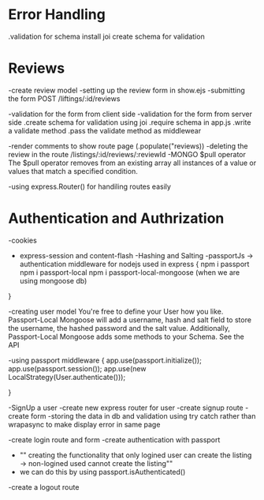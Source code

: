 
# Error Handling
.validation for schema
install joi
create schema for validation 

# Reviews
-create review model 
-setting up the review form in show.ejs
-submitting the form
POST /liftings/:id/reviews

-validation for the form from client side
-validation for the form from server side
    .create schema for validation using joi
    .require schema in app.js 
    .write a validate method 
    .pass the validate method as middlewear

-render comments to show route page (.populate("reviews))
-deleting the review in the route /listings/:id/reviews/:reviewId
-MONGO $pull operator
The $pull operator removes from an existing array all instances of a value or values that match a
specified condition.

-using express.Router() for handiling routes easily 

# Authentication and Authrization

-cookies
- express-session and content-flash
-Hashing and Salting
-passportJs -> authentication middleware for nodejs used in express
 {
    npm i passport
    npm i passport-local
    npm i passport-local-mongoose (when we are using mongoose db)

 }


-creating user model
You're free to define your User how you like. Passport-Local Mongoose will add a username,
hash and salt field to store the username, the hashed password and the salt value.
Additionally, Passport-Local Mongoose adds some methods to your Schema. See the API

-using passport middleware
{
app.use(passport.initialize());
app.use(passport.session());
app.use(new LocalStrategy(User.authenticate()));

}

-SignUp a user
 -create new express router for user
 -create signup route
 -create form
 -storing the data in db and validation using try catch rather than wrapasync to make display error in same page 
 
 -create login route and form 
 -create authentication with passport

- "" creating the functionality that only logined user can create the listing  -> non-logined used cannot create the listing""
- we can do this by using passport.isAuthenticated()

-create a logout route